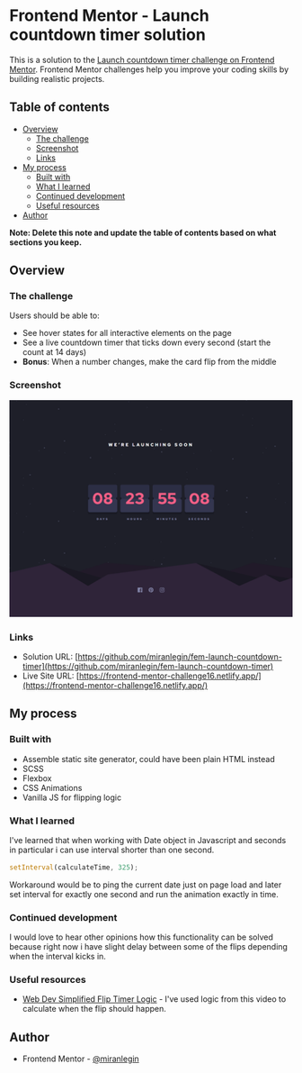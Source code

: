 # Frontend Mentor - Launch countdown timer solution

This is a solution to the [Launch countdown timer challenge on Frontend Mentor](https://www.frontendmentor.io/challenges/launch-countdown-timer-N0XkGfyz-). Frontend Mentor challenges help you improve your coding skills by building realistic projects.

## Table of contents

- [Overview](#overview)
  - [The challenge](#the-challenge)
  - [Screenshot](#screenshot)
  - [Links](#links)
- [My process](#my-process)
  - [Built with](#built-with)
  - [What I learned](#what-i-learned)
  - [Continued development](#continued-development)
  - [Useful resources](#useful-resources)
- [Author](#author)

**Note: Delete this note and update the table of contents based on what sections you keep.**

## Overview

### The challenge

Users should be able to:

- See hover states for all interactive elements on the page
- See a live countdown timer that ticks down every second (start the count at 14 days)
- **Bonus**: When a number changes, make the card flip from the middle

### Screenshot

![](./screenshots/desktop.png)

### Links

- Solution URL: [https://github.com/miranlegin/fem-launch-countdown-timer](https://github.com/miranlegin/fem-launch-countdown-timer)
- Live Site URL: [https://frontend-mentor-challenge16.netlify.app/](https://frontend-mentor-challenge16.netlify.app/)

## My process

### Built with

- Assemble static site generator, could have been plain HTML instead
- SCSS
- Flexbox
- CSS Animations
- Vanilla JS for flipping logic

### What I learned

I've learned that when working with Date object in Javascript and seconds in particular i can use interval shorter than one second.

```js
setInterval(calculateTime, 325);
```

Workaround would be to ping the current date just on page load and later set interval for exactly one second and run the animation exactly in time.

### Continued development

I would love to hear other opinions how this functionality can be solved because right now i have slight delay between some of the flips depending when the interval kicks in.

### Useful resources

- [Web Dev Simplified Flip Timer Logic](https://www.youtube.com/watch?v=p_6IuhmBsfc) - I've used logic from this video to calculate when the flip should happen.

## Author

- Frontend Mentor - [@miranlegin](https://www.frontendmentor.io/profile/miranlegin)
